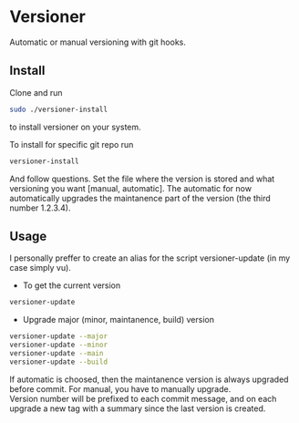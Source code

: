 Versioner
=========
Automatic or manual versioning with git hooks.

Install
-------
Clone and run
```sh
sudo ./versioner-install
```

to install versioner on your system.

To install for specific git repo run
```sh
versioner-install
```
And follow questions. Set the file where the version is stored and what versioning you want [manual, automatic].
The automatic for now automatically upgrades the maintanence part of the version (the third number 1.2.3.4).

Usage
-----
I personally preffer to create an alias for the script versioner-update (in my case simply vu).
* To get the current version
```sh
versioner-update
```
* Upgrade major (minor, maintanence, build) version
```sh
versioner-update --major
versioner-update --minor
versioner-update --main
versioner-update --build
```

If automatic is choosed, then the maintanence version is always upgraded before commit.
For manual, you have to manually upgrade.  
Version number will be prefixed to each commit message, and on each upgrade a new tag with a summary since the last version is created.
